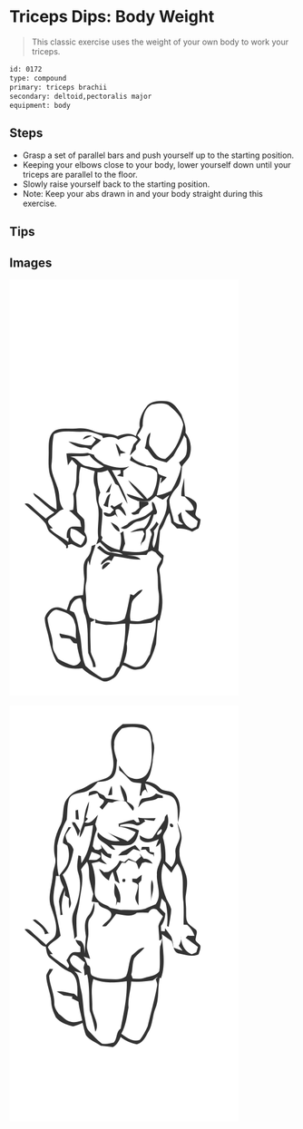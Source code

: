 # Triceps Dips: Body Weight

> This classic exercise uses the weight of your own body to work your triceps.

``` 
id: 0172 
type: compound 
primary: triceps brachii 
secondary: deltoid,pectoralis major 
equipment: body 
``` 


## Steps


 - Grasp a set of parallel bars and push yourself up to the starting position.
 - Keeping your elbows close to your body, lower yourself down until your triceps are parallel to the floor.
 - Slowly raise yourself back to the starting position.
 - Note: Keep your abs drawn in and your body straight during this exercise.

## Tips



## Images

![](./../svg/0172-relaxation.svg "")

![](./../svg/0172-tension.svg "")

